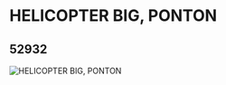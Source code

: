 # HELICOPTER BIG, PONTON
## 52932
![HELICOPTER BIG, PONTON](https://lc-www-live-s.legocdn.com/media/bricks/5/2/4264950.jpg)